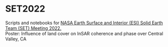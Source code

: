 # SET2022
Scripts and notebooks for [NASA Earth Surface and Interior (ESI) Solid Earth Team (SET) Meeting 2022.](https://meeting-info.org/esi-set-2022/)<br>
Poster: Influence of land cover on InSAR coherence and phase over Central Valley, CA